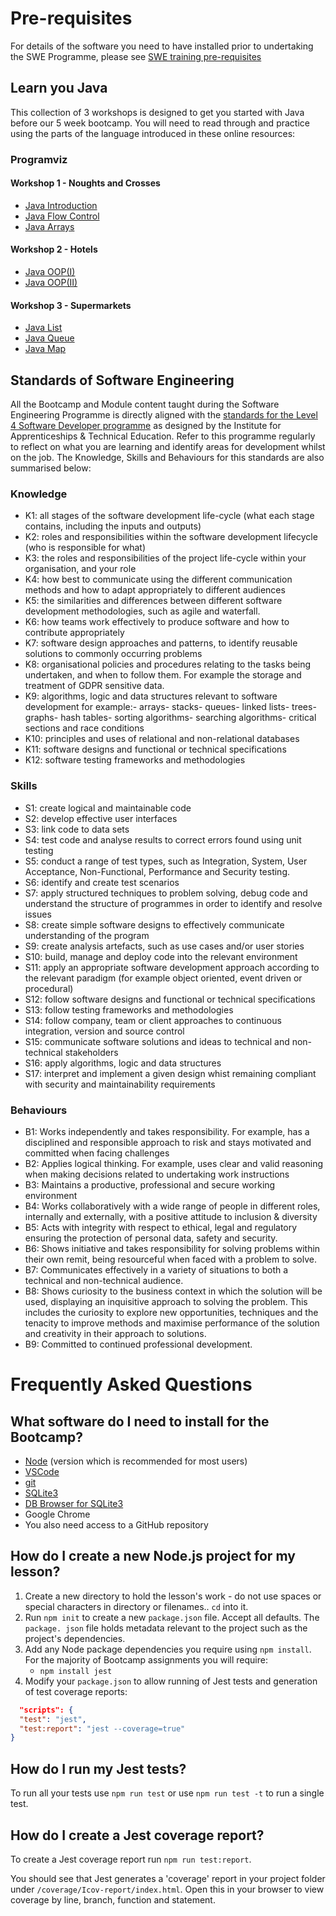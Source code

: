 # Pre-requisites
For details of the software you need to have installed prior to undertaking the SWE Programme, please see [SWE training pre-requisites](/curriculum#pre-reqs)

## Learn you Java

This collection of 3 workshops is designed to get you started with Java before our 5 week bootcamp. You will need to read through and practice using the parts of the language introduced in these online resources:

### Programviz

#### Workshop 1 - Noughts and Crosses
* [Java Introduction](https://www.programiz.com/java-programming/hello-world)
* [Java Flow Control](https://www.programiz.com/java-programming/if-else-statement)
* [Java Arrays](https://www.programiz.com/java-programming/arrays)
#### Workshop 2 - Hotels
* [Java OOP(I)](https://www.programiz.com/java-programming/class-objects)
* [Java OOP(II)](https://www.programiz.com/java-programming/inheritance)
#### Workshop 3 - Supermarkets
* [Java List](https://www.programiz.com/java-programming/collections)
* [Java Queue](https://www.programiz.com/java-programming/queue)
* [Java Map](https://www.programiz.com/java-programming/map)

## Standards of Software Engineering

All the Bootcamp and Module content taught during the Software Engineering Programme is directly aligned with the [standards for the Level 4 Software Developer programme](https://www.instituteforapprenticeships.org/apprenticeship-standards/software-developer-v1-1) as designed by the Institute for Apprenticeships & Technical Education. Refer to this programme regularly to reflect on what you are learning and identify areas for development whilst on the job. The Knowledge, Skills and Behaviours for this standards are also summarised below: 

### Knowledge
* K1: all stages of the software development life-cycle (what each stage contains, including the inputs and outputs)
* K2: roles and responsibilities within the software development lifecycle (who is responsible for what)
* K3: the roles and responsibilities of the project life-cycle within your organisation, and your role
* K4: how best to communicate using the different communication methods and how to adapt appropriately to different audiences
* K5: the similarities and differences between different software development methodologies, such as agile and waterfall.
* K6: how teams work effectively to produce software and how to contribute appropriately
* K7: software design approaches and patterns, to identify reusable solutions to commonly occurring problems
* K8: organisational policies and procedures relating to the tasks being undertaken, and when to follow them. For example the storage and treatment of GDPR sensitive data.
* K9: algorithms, logic and data structures relevant to software development for example:- arrays- stacks- queues- linked lists- trees- graphs- hash tables- sorting algorithms- searching algorithms- critical sections and race conditions
* K10: principles and uses of relational and non-relational databases
* K11: software designs and functional or technical specifications
* K12: software testing frameworks and methodologies

### Skills
* S1: create logical and maintainable code
* S2: develop effective user interfaces
* S3: link code to data sets
* S4: test code and analyse results to correct errors found using unit testing
* S5: conduct a range of test types, such as Integration, System, User Acceptance, Non-Functional, Performance and Security testing.
* S6: identify and create test scenarios
* S7: apply structured techniques to problem solving, debug code and understand the structure of programmes in order to identify and resolve issues
* S8: create simple software designs to effectively communicate understanding of the program
* S9: create analysis artefacts, such as use cases and/or user stories
* S10: build, manage and deploy code into the relevant environment
* S11: apply an appropriate software development approach according to the relevant paradigm (for example object oriented, event driven or procedural)
* S12: follow software designs and functional or technical specifications
* S13: follow testing frameworks and methodologies
* S14: follow company, team or client approaches to continuous integration, version and source control
* S15: communicate software solutions and ideas to technical and non-technical stakeholders
* S16: apply algorithms, logic and data structures
* S17: interpret and implement a given design whist remaining compliant with security and maintainability requirements

### Behaviours
* B1: Works independently and takes responsibility. For example, has a disciplined and responsible approach to risk and stays motivated and committed when facing challenges
* B2: Applies logical thinking. For example, uses clear and valid reasoning when making decisions related to undertaking work instructions
* B3: Maintains a productive, professional and secure working environment
* B4: Works collaboratively with a wide range of people in different roles, internally and externally, with a positive attitude to inclusion & diversity
* B5: Acts with integrity with respect to ethical, legal and regulatory ensuring the protection of personal data, safety and security.
* B6: Shows initiative and takes responsibility for solving problems within their own remit, being resourceful when faced with a problem to solve.
* B7: Communicates effectively in a variety of situations to both a technical and non-technical audience.
* B8: Shows curiosity to the business context in which the solution will be used, displaying an inquisitive approach to solving the problem. This includes the curiosity to explore new opportunities, techniques and the tenacity to improve methods and maximise performance of the solution and creativity in their approach to solutions.
* B9: Committed to continued professional development.

# Frequently Asked Questions

## <a name="pre-reqs">What software do I need to install for the Bootcamp?
* [Node](https://nodejs.org/en/) (version which is recommended for most users)
* [VSCode](https://code.visualstudio.com/)
* [git](https://git-scm.com/)
* [SQLite3](https://www.sqlite.org/download.html)
* [DB Browser for SQLite3 ](https://sqlitebrowser.org/)
* Google Chrome
* You also need access to a GitHub repository

## <a name="createNewProject"></a> How do I create a new Node.js project for my lesson?
  1. Create a new directory to hold the lesson's work - do not use spaces or special characters in directory or filenames.. `cd` into it.
  1. Run `npm init` to create a new `package.json` file. Accept all defaults. The `package. json` file holds metadata relevant to the project such as the project's dependencies.
  1. Add any Node package dependencies you require using `npm install`. For the majority of Bootcamp assignments you will require:
     * `npm install jest`
  1. Modify your `package.json` to allow running of Jest tests and generation of test coverage reports:
  ```json
    "scripts": {
    "test": "jest",
    "test:report": "jest --coverage=true"
  }
  ```

## <a name="runJestTests"></a> How do I run my Jest tests?
To run all your tests use `npm run test` or use `npm run test -t` to run a single test.

## <a name="generateCoverage"></a> How do I create a Jest coverage report?
To create a Jest coverage report run `npm run test:report`.

You should see that Jest generates a 'coverage' report in your project folder under `/coverage/Icov-report/index.html`. Open this in your browser to view coverage by line, branch, function and statement.
